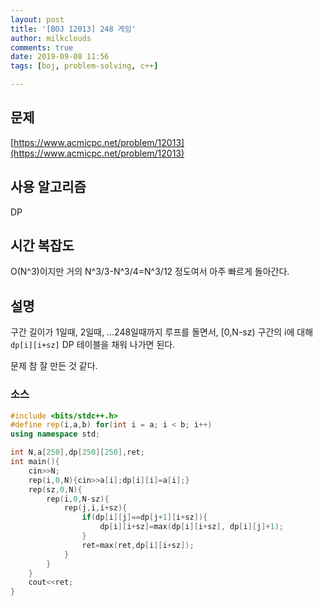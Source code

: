 ```yaml
---
layout: post
title: '[BOJ 12013] 248 게임'
author: milkclouds
comments: true
date: 2019-09-08 11:56
tags: [boj, problem-solving, c++]

---
```

 

## 문제
[https://www.acmicpc.net/problem/12013](https://www.acmicpc.net/problem/12013)  


## 사용 알고리즘  
DP   


## 시간 복잡도  
O(N^3)이지만 거의 N^3/3-N^3/4=N^3/12 정도여서 아주 빠르게 돌아간다.


## 설명  
구간 길이가 1일때, 2일때, ...248일때까지 루프를 돌면서, [0,N-sz) 구간의 i에 대해 `dp[i][i+sz]` DP 테이블을 채워 나가면 된다.  

문제 참 잘 만든 것 같다.

### 소스  

```cpp
#include <bits/stdc++.h>
#define rep(i,a,b) for(int i = a; i < b; i++)
using namespace std;

int N,a[250],dp[250][250],ret;
int main(){
	cin>>N;
	rep(i,0,N){cin>>a[i];dp[i][i]=a[i];}
	rep(sz,0,N){
		rep(i,0,N-sz){
			rep(j,i,i+sz){
				if(dp[i][j]==dp[j+1][i+sz]){
					dp[i][i+sz]=max(dp[i][i+sz], dp[i][j]+1);
				}
				ret=max(ret,dp[i][i+sz]);
			}
		}
	}
	cout<<ret;
}
```